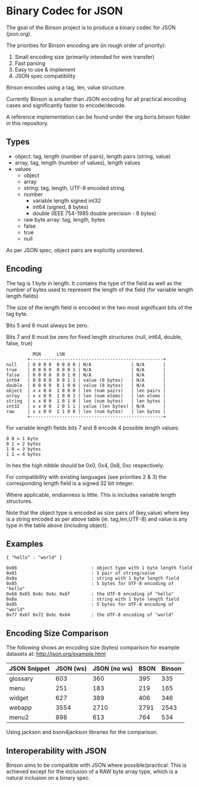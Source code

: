 # Binary Codec for JSON

The goal of the Binson project is to produce a binary codec for JSON (json.org). 

The priorities for Binson encoding are (in rough order of priority): 

1. Small encoding size (primarily intended for wire transfer)
1. Fast parsing
1. Easy to use & implement
1. JSON spec compatibility 

Binson encodes using a tag, len, value structure. 

Currently Binson is smaller than JSON encoding for all practical encoding cases and significantly faster to encode/decode.

A reference implementation can be found under the org.boris.binson folder in this repository.

## Types

- object: tag, length (number of pairs), length pairs (string, value)
- array, tag, length (number of values), length values 
- values
	- object
	- array 
	- string: tag, length, UTF-8 encoded string
	- number 
		- variable length signed int32
		- int64 (signed, 8 bytes)
		- double (IEEE 754-1985 double precision - 8 bytes)
	- raw byte array: tag, length, bytes
	- false 
	- true
	- null

As per JSON spec, object pairs are explicitly unordered.

## Encoding

The tag is 1 byte in length. It contains the type of the field as well
as the number of bytes used to represent the length of the field 
(for variable length length fields) 

The size of the length field is encoded in the two most significant bits of the 
tag byte.

Bits 5 and 6 must always be zero.

Bits 7 and 8 must be zero for fixed length structures (null, int64, double, false, true) 
	
			  MSN      LSN 	
			+--------------------------------------------------+
	null	| 0 0 0 0  0 0 0 0 | N/A               | N/A       |
	true	| 0 0 0 0  0 0 0 1 | N/A               | N/A       |
	false	| 0 0 0 0  0 0 1 0 | N/A               | N/A       |
	int64	| 0 0 0 0  0 0 1 1 | value (8 bytes)   | N/A       |
	double	| 0 0 0 0  0 1 0 0 | value (8 bytes)   | N/A       |
	object	| x x 0 0  1 0 0 0 | len (num pairs)   | len pairs |
	array	| x x 0 0  1 0 0 1 | len (num elems)   | len elems |
	string	| x x 0 0  1 0 1 0 | len (num bytes)   | len bytes |
	int32	| x x 0 0  1 0 1 1 | value (len bytes) | N/A       |
	raw		| x x 0 0  1 1 0 0 | len (num bytes)   | len bytes |
			+--------------------------------------------------+
	
For variable length fields bits 7 and 8 encode 4 possible length values:

    0 0 = 1 byte
    0 1 = 2 bytes
    1 0 = 3 bytes
    1 1 = 4 bytes
    
In hex the high nibble should be 0x0, 0x4, 0x8, 0xc respectively.

For compatibility with existing languages (see priorities 2 & 3) the corresponding length field is a signed 32 bit integer.

Where applicable, endianness is little. This is includes variable length structures.

Note that the object type is encoded as size pairs of (key,value) where key is 
a string encoded as per above table (ie. tag,len,UTF-8) and value is any type
in the table above (including object). 

## Examples

    { "hello" : "world" }

    0x08                            : object type with 1 byte length field 
    0x01                            : 1 pair of string/value 
    0x0a                            : string with 1 byte length field 
    0x05                            : 5 bytes for UTF-8 encoding of "hello"
    0x68 0x65 0x6c 0x6c 0x6f        : the UTF-8 encoding of "hello"
    0x0a                            : string with 1 byte length field
    0x05                            : 5 bytes for UTF-8 encoding of "world"
    0x77 0x6f 0x72 0x6c 0x64        : the UTF-8 encoding of "world"
     
## Encoding Size Comparison

The following shows an encoding size (bytes) comparison for example datasets at: http://json.org/example.html

|  JSON Snippet | JSON (ws)	| JSON (no ws) | BSON	| Binson |
|---------------|-----------|--------------|--------|--------|
|  glossary     | 603	    | 360	       | 395	| 335    |
|  menu			| 251	    | 183	       | 219    | 165    |
|  widget		| 627	    | 389	       | 406    | 346    |
|  webapp		| 3554	    | 2710	       | 2791   | 2543   |
|  menu2	    | 898	    | 613	       | 764    | 534    |
  
Using jackson and bson4jackson libraries for the comparison. 

## Interoperability with JSON

Binson aims to be compatible with JSON where possible/practical. This is achieved except for the inclusion 
of a RAW byte array type, which is a natural inclusion on a binary spec.


